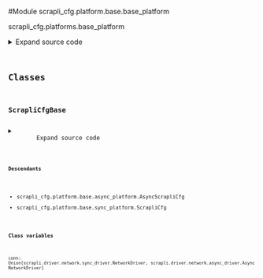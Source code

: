 <link rel="preload stylesheet" as="style" href="https://cdnjs.cloudflare.com/ajax/libs/10up-sanitize.css/11.0.1/sanitize.min.css" integrity="sha256-PK9q560IAAa6WVRRh76LtCaI8pjTJ2z11v0miyNNjrs=" crossorigin>
<link rel="preload stylesheet" as="style" href="https://cdnjs.cloudflare.com/ajax/libs/10up-sanitize.css/11.0.1/typography.min.css" integrity="sha256-7l/o7C8jubJiy74VsKTidCy1yBkRtiUGbVkYBylBqUg=" crossorigin>
<link rel="stylesheet preload" as="style" href="https://cdnjs.cloudflare.com/ajax/libs/highlight.js/10.1.1/styles/github.min.css" crossorigin>
<script defer src="https://cdnjs.cloudflare.com/ajax/libs/highlight.js/10.1.1/highlight.min.js" integrity="sha256-Uv3H6lx7dJmRfRvH8TH6kJD1TSK1aFcwgx+mdg3epi8=" crossorigin></script>
<script>window.addEventListener('DOMContentLoaded', () => hljs.initHighlighting())</script>















#Module scrapli_cfg.platform.base.base_platform

scrapli_cfg.platforms.base_platform

<details class="source">
    <summary>
        <span>Expand source code</span>
    </summary>
    <pre>
        <code class="python">
"""scrapli_cfg.platforms.base_platform"""
import re
from typing import List, Pattern, Tuple, Union

from scrapli.driver import AsyncNetworkDriver, NetworkDriver
from scrapli.logging import get_instance_logger
from scrapli.response import Response
from scrapli_cfg.diff import ScrapliCfgDiffResponse
from scrapli_cfg.exceptions import (
    AbortConfigError,
    CommitConfigError,
    DiffConfigError,
    GetConfigError,
    InvalidConfigTarget,
    LoadConfigError,
    TemplateError,
)
from scrapli_cfg.response import ScrapliCfgResponse


class ScrapliCfgBase:
    conn: Union[NetworkDriver, AsyncNetworkDriver]

    def __init__(self, config_sources: List[str]) -> None:
        self.logger = get_instance_logger(
            instance_name="scrapli_cfg.platform", host=self.conn.host, port=self.conn.port
        )

        self.config_sources = config_sources
        self.candidate_config = ""

    def _render_substituted_config(
        self, config_template: str, substitutes: List[Tuple[str, Pattern[str]]], source_config: str
    ) -> str:
        """
        Render a substituted configuration file

        Renders a configuration based on a user template, substitutes, and a target config from the
        device.

        Args:
            config_template: config file to use as the base for substitutions -- should contain
                jinja2-like variables that will be replaced with data fetched from the source config
                by the substitutes patterns
            substitutes: tuple of name, pattern -- where name matches the jinja2-like variable in
                the config_template file, and pattern is a compiled regular expression pattern to be
                used to fetch that section from the source config
            source_config: current source config to use in substitution process

        Returns:
            None

        Raises:
            TemplateError: if no substitute sections are provided
            TemplateError: if one or more of the substitute sections is missing in the template
            TemplateError: if a substitute pattern is not found in the config template

        """
        self.logger.debug("rendering substituted config")

        if not substitutes:
            msg = "no substitutes provided..."
            self.logger.critical(msg)
            raise TemplateError(msg)

        if not all(f"{{{{ {name} }}}}" in config_template for name, _ in substitutes):
            msg = "missing one or more of the provided substitutions from the config template"
            self.logger.critical(msg)
            raise TemplateError(msg)

        replace_sections = [
            (name, re.search(pattern=pattern, string=source_config))
            for name, pattern in substitutes
        ]

        rendered_config = ""
        for name, replace_section in replace_sections:
            if not replace_section:
                msg = (
                    f"substitution pattern {name} was unable to find a match in the target config"
                    " source"
                )
                self.logger.critical(msg)
                raise TemplateError(msg)

            replace_group = replace_section.group()
            rendered_config = config_template.replace(f"{{{{ {name} }}}}", replace_group)

        # remove any totally empty lines (from bad regex, or just device spitting out lines w/
        # nothing on it
        rendered_config = "\n".join(line for line in rendered_config.splitlines() if line)

        self.logger.debug("rendering substituted config complete")

        return rendered_config

    def _pre_get_config(self, source: str) -> ScrapliCfgResponse:
        """
        Handle pre "get_config" operations for parity between sync and async

        Args:
            source: name of the config source, generally running|startup

        Returns:
            ScrapliCfgResponse: new response object to update w/ get results

        Raises:
            InvalidConfigTarget: if the requested config source is not valid

        """
        self.logger.info(f"get_config for config source '{source}' requested")

        if source not in self.config_sources:
            msg = (
                f"provided config source '{source}' not valid, must be one of {self.config_sources}"
            )
            self.logger.critical(msg)
            raise InvalidConfigTarget(msg)

        response = ScrapliCfgResponse(
            host=self.conn.host, raise_for_status_exception=GetConfigError
        )

        return response

    def _post_get_config(
        self,
        response: ScrapliCfgResponse,
        source: str,
        scrapli_responses: List[Response],
        result: str,
    ) -> ScrapliCfgResponse:
        """
        Handle post "get_config" operations for parity between sync and async

        Args:
            response: response object to update
            source: name of the config source, generally running|startup
            scrapli_responses: list of scrapli response objects from fetching the config
            result: final string of the "get_config" result

        Returns:
            ScrapliCfgResponse: response object containing string of the target config source as the
                `result` attribute

        Raises:
            N/A

        """
        response.record_response(scrapli_responses=scrapli_responses, result=result)

        if response.failed:
            msg = f"failed to get {source} config"
            self.logger.critical(msg)

        return response

    def _pre_load_config(self, config: str) -> ScrapliCfgResponse:
        """
        Handle pre "load_config" operations for parity between sync and async

        Args:
            config: candidate config to load

        Returns:
            ScrapliCfgResponse: new response object for load operation

        Raises:
            N/A

        """
        self.logger.info("load_config requested")

        self.candidate_config = config

        response = ScrapliCfgResponse(
            host=self.conn.host, raise_for_status_exception=LoadConfigError
        )

        return response

    def _post_load_config(
        self,
        response: ScrapliCfgResponse,
        scrapli_responses: List[Response],
    ) -> ScrapliCfgResponse:
        """
        Handle post "get_config" operations for parity between sync and async

        Args:
            response: response object to update
            scrapli_responses: list of scrapli response objects from fetching the config

        Returns:
            ScrapliCfgResponse: response object

        Raises:
            N/A

        """
        response.record_response(scrapli_responses=scrapli_responses)

        if response.failed:
            msg = "failed to load candidate config"
            self.logger.critical(msg)

        return response

    def _pre_abort_config(self, session_or_config_file: bool) -> ScrapliCfgResponse:
        """
        Handle pre "abort_config" operations for parity between sync and async

        Args:
            session_or_config_file: bool indicating if a session or candidate config file has been
                loaded -- in other words, is there anything to abort right now

        Returns:
            ScrapliCfgResponse: response object for abort operation

        Raises:
            AbortConfigError: if no config session or config file exists then we have no config to
                abort!

        """
        self.logger.info("abort_config requested")

        if session_or_config_file is False:
            msg = (
                "no configuration session or candidate configuration file exists, you must load a "
                "config in order to abort it!"
            )
            self.logger.critical(msg)
            raise AbortConfigError(msg)

        response = ScrapliCfgResponse(
            host=self.conn.host, raise_for_status_exception=AbortConfigError
        )

        return response

    def _post_abort_config(
        self,
        response: ScrapliCfgResponse,
        scrapli_responses: List[Response],
    ) -> ScrapliCfgResponse:
        """
        Handle post "abort_config" operations for parity between sync and async

        Args:
            response: response object to update
            scrapli_responses: list of scrapli response objects from aborting the config

        Returns:
            ScrapliCfgResponse: response object

        Raises:
            N/A

        """
        response.record_response(scrapli_responses=scrapli_responses)

        if response.failed:
            msg = "failed to abort config"
            self.logger.critical(msg)

        return response

    def _pre_commit_config(self, source: str, session_or_config_file: bool) -> ScrapliCfgResponse:
        """
        Handle pre "commit_config" operations for parity between sync and async

        Args:
            source: name of the config source, generally running|startup
            session_or_config_file: bool indicating if a session or candidate config file has been
                loaded -- in other words, is there anything to commit right now

        Returns:
            ScrapliCfgResponse: new response object to update w/ commit results

        Raises:
            InvalidConfigTarget: if the requested config source is not valid
            CommitConfigError: if no config session/file exists to commit

        """
        self.logger.info(f"get_config for config source '{source}' requested")

        if source not in self.config_sources:
            msg = (
                f"provided config source '{source}' not valid, must be one of {self.config_sources}"
            )
            self.logger.critical(msg)
            raise InvalidConfigTarget(msg)

        if session_or_config_file is False:
            msg = (
                "no configuration session or candidate configuration file exists, you must load a "
                "config in order to commit it!"
            )
            self.logger.critical(msg)
            raise CommitConfigError(msg)

        response = ScrapliCfgResponse(
            host=self.conn.host, raise_for_status_exception=CommitConfigError
        )

        return response

    def _post_commit_config(
        self,
        response: ScrapliCfgResponse,
        scrapli_responses: List[Response],
    ) -> ScrapliCfgResponse:
        """
        Handle post "commit_config" operations for parity between sync and async

        Args:
            response: response object to update
            scrapli_responses: list of scrapli response objects from committing the config

        Returns:
            ScrapliCfgResponse: response object

        Raises:
            CommitConfigError: if the config session abort operation failed

        """
        response.record_response(scrapli_responses=scrapli_responses)

        if response.failed:
            msg = "failed to commit config"
            self.logger.critical(msg)

        return response

    def _pre_diff_config(self, source: str, session_or_config_file: bool) -> ScrapliCfgDiffResponse:
        """
        Handle pre "diff_config" operations for parity between sync and async

        Args:
            session_or_config_file: bool of config_session_name or candidate_config_filename

        Returns:
            ScrapliCfgDiffResponse: diff object for diff operation

        Raises:
            InvalidConfigTarget: if trying to diff against an invalid config target
            DiffConfigError: if no config session or config file exists then we have no config to
                diff!

        """
        self.logger.info("diff_config requested")

        if source not in self.config_sources:
            msg = (
                f"provided config source '{source}' not valid, must be one of {self.config_sources}"
            )
            self.logger.critical(msg)
            raise InvalidConfigTarget(msg)

        if session_or_config_file is False:
            msg = (
                "no configuration session or candidate configuration file exists, you must load a "
                "config in order to diff it!"
            )
            self.logger.critical(msg)
            raise DiffConfigError(msg)

        diff_response = ScrapliCfgDiffResponse(host=self.conn.host, source=source)

        return diff_response

    def _post_diff_config(
        self,
        diff_response: ScrapliCfgDiffResponse,
        scrapli_responses: List[Response],
        source_config: str,
        candidate_config: str,
        device_diff: str,
    ) -> ScrapliCfgDiffResponse:
        """
        Handle post "diff_config" operations for parity between sync and async

        Args:
            diff_response: response object to update
            scrapli_responses: list of scrapli response objects from committing the config

        Returns:
            ScrapliCfgDiffResponse: diff object for diff operation

        Raises:
            N/A

        """
        diff_response.record_response(scrapli_responses=scrapli_responses)
        diff_response.record_diff_response(
            source_config=source_config, candidate_config=candidate_config, device_diff=device_diff
        )

        if diff_response.failed:
            msg = "failed to diff config"
            self.logger.critical(msg)

        return diff_response
        </code>
    </pre>
</details>




## Classes

### ScrapliCfgBase



<details class="source">
    <summary>
        <span>Expand source code</span>
    </summary>
    <pre>
        <code class="python">
class ScrapliCfgBase:
    conn: Union[NetworkDriver, AsyncNetworkDriver]

    def __init__(self, config_sources: List[str]) -> None:
        self.logger = get_instance_logger(
            instance_name="scrapli_cfg.platform", host=self.conn.host, port=self.conn.port
        )

        self.config_sources = config_sources
        self.candidate_config = ""

    def _render_substituted_config(
        self, config_template: str, substitutes: List[Tuple[str, Pattern[str]]], source_config: str
    ) -> str:
        """
        Render a substituted configuration file

        Renders a configuration based on a user template, substitutes, and a target config from the
        device.

        Args:
            config_template: config file to use as the base for substitutions -- should contain
                jinja2-like variables that will be replaced with data fetched from the source config
                by the substitutes patterns
            substitutes: tuple of name, pattern -- where name matches the jinja2-like variable in
                the config_template file, and pattern is a compiled regular expression pattern to be
                used to fetch that section from the source config
            source_config: current source config to use in substitution process

        Returns:
            None

        Raises:
            TemplateError: if no substitute sections are provided
            TemplateError: if one or more of the substitute sections is missing in the template
            TemplateError: if a substitute pattern is not found in the config template

        """
        self.logger.debug("rendering substituted config")

        if not substitutes:
            msg = "no substitutes provided..."
            self.logger.critical(msg)
            raise TemplateError(msg)

        if not all(f"{{{{ {name} }}}}" in config_template for name, _ in substitutes):
            msg = "missing one or more of the provided substitutions from the config template"
            self.logger.critical(msg)
            raise TemplateError(msg)

        replace_sections = [
            (name, re.search(pattern=pattern, string=source_config))
            for name, pattern in substitutes
        ]

        rendered_config = ""
        for name, replace_section in replace_sections:
            if not replace_section:
                msg = (
                    f"substitution pattern {name} was unable to find a match in the target config"
                    " source"
                )
                self.logger.critical(msg)
                raise TemplateError(msg)

            replace_group = replace_section.group()
            rendered_config = config_template.replace(f"{{{{ {name} }}}}", replace_group)

        # remove any totally empty lines (from bad regex, or just device spitting out lines w/
        # nothing on it
        rendered_config = "\n".join(line for line in rendered_config.splitlines() if line)

        self.logger.debug("rendering substituted config complete")

        return rendered_config

    def _pre_get_config(self, source: str) -> ScrapliCfgResponse:
        """
        Handle pre "get_config" operations for parity between sync and async

        Args:
            source: name of the config source, generally running|startup

        Returns:
            ScrapliCfgResponse: new response object to update w/ get results

        Raises:
            InvalidConfigTarget: if the requested config source is not valid

        """
        self.logger.info(f"get_config for config source '{source}' requested")

        if source not in self.config_sources:
            msg = (
                f"provided config source '{source}' not valid, must be one of {self.config_sources}"
            )
            self.logger.critical(msg)
            raise InvalidConfigTarget(msg)

        response = ScrapliCfgResponse(
            host=self.conn.host, raise_for_status_exception=GetConfigError
        )

        return response

    def _post_get_config(
        self,
        response: ScrapliCfgResponse,
        source: str,
        scrapli_responses: List[Response],
        result: str,
    ) -> ScrapliCfgResponse:
        """
        Handle post "get_config" operations for parity between sync and async

        Args:
            response: response object to update
            source: name of the config source, generally running|startup
            scrapli_responses: list of scrapli response objects from fetching the config
            result: final string of the "get_config" result

        Returns:
            ScrapliCfgResponse: response object containing string of the target config source as the
                `result` attribute

        Raises:
            N/A

        """
        response.record_response(scrapli_responses=scrapli_responses, result=result)

        if response.failed:
            msg = f"failed to get {source} config"
            self.logger.critical(msg)

        return response

    def _pre_load_config(self, config: str) -> ScrapliCfgResponse:
        """
        Handle pre "load_config" operations for parity between sync and async

        Args:
            config: candidate config to load

        Returns:
            ScrapliCfgResponse: new response object for load operation

        Raises:
            N/A

        """
        self.logger.info("load_config requested")

        self.candidate_config = config

        response = ScrapliCfgResponse(
            host=self.conn.host, raise_for_status_exception=LoadConfigError
        )

        return response

    def _post_load_config(
        self,
        response: ScrapliCfgResponse,
        scrapli_responses: List[Response],
    ) -> ScrapliCfgResponse:
        """
        Handle post "get_config" operations for parity between sync and async

        Args:
            response: response object to update
            scrapli_responses: list of scrapli response objects from fetching the config

        Returns:
            ScrapliCfgResponse: response object

        Raises:
            N/A

        """
        response.record_response(scrapli_responses=scrapli_responses)

        if response.failed:
            msg = "failed to load candidate config"
            self.logger.critical(msg)

        return response

    def _pre_abort_config(self, session_or_config_file: bool) -> ScrapliCfgResponse:
        """
        Handle pre "abort_config" operations for parity between sync and async

        Args:
            session_or_config_file: bool indicating if a session or candidate config file has been
                loaded -- in other words, is there anything to abort right now

        Returns:
            ScrapliCfgResponse: response object for abort operation

        Raises:
            AbortConfigError: if no config session or config file exists then we have no config to
                abort!

        """
        self.logger.info("abort_config requested")

        if session_or_config_file is False:
            msg = (
                "no configuration session or candidate configuration file exists, you must load a "
                "config in order to abort it!"
            )
            self.logger.critical(msg)
            raise AbortConfigError(msg)

        response = ScrapliCfgResponse(
            host=self.conn.host, raise_for_status_exception=AbortConfigError
        )

        return response

    def _post_abort_config(
        self,
        response: ScrapliCfgResponse,
        scrapli_responses: List[Response],
    ) -> ScrapliCfgResponse:
        """
        Handle post "abort_config" operations for parity between sync and async

        Args:
            response: response object to update
            scrapli_responses: list of scrapli response objects from aborting the config

        Returns:
            ScrapliCfgResponse: response object

        Raises:
            N/A

        """
        response.record_response(scrapli_responses=scrapli_responses)

        if response.failed:
            msg = "failed to abort config"
            self.logger.critical(msg)

        return response

    def _pre_commit_config(self, source: str, session_or_config_file: bool) -> ScrapliCfgResponse:
        """
        Handle pre "commit_config" operations for parity between sync and async

        Args:
            source: name of the config source, generally running|startup
            session_or_config_file: bool indicating if a session or candidate config file has been
                loaded -- in other words, is there anything to commit right now

        Returns:
            ScrapliCfgResponse: new response object to update w/ commit results

        Raises:
            InvalidConfigTarget: if the requested config source is not valid
            CommitConfigError: if no config session/file exists to commit

        """
        self.logger.info(f"get_config for config source '{source}' requested")

        if source not in self.config_sources:
            msg = (
                f"provided config source '{source}' not valid, must be one of {self.config_sources}"
            )
            self.logger.critical(msg)
            raise InvalidConfigTarget(msg)

        if session_or_config_file is False:
            msg = (
                "no configuration session or candidate configuration file exists, you must load a "
                "config in order to commit it!"
            )
            self.logger.critical(msg)
            raise CommitConfigError(msg)

        response = ScrapliCfgResponse(
            host=self.conn.host, raise_for_status_exception=CommitConfigError
        )

        return response

    def _post_commit_config(
        self,
        response: ScrapliCfgResponse,
        scrapli_responses: List[Response],
    ) -> ScrapliCfgResponse:
        """
        Handle post "commit_config" operations for parity between sync and async

        Args:
            response: response object to update
            scrapli_responses: list of scrapli response objects from committing the config

        Returns:
            ScrapliCfgResponse: response object

        Raises:
            CommitConfigError: if the config session abort operation failed

        """
        response.record_response(scrapli_responses=scrapli_responses)

        if response.failed:
            msg = "failed to commit config"
            self.logger.critical(msg)

        return response

    def _pre_diff_config(self, source: str, session_or_config_file: bool) -> ScrapliCfgDiffResponse:
        """
        Handle pre "diff_config" operations for parity between sync and async

        Args:
            session_or_config_file: bool of config_session_name or candidate_config_filename

        Returns:
            ScrapliCfgDiffResponse: diff object for diff operation

        Raises:
            InvalidConfigTarget: if trying to diff against an invalid config target
            DiffConfigError: if no config session or config file exists then we have no config to
                diff!

        """
        self.logger.info("diff_config requested")

        if source not in self.config_sources:
            msg = (
                f"provided config source '{source}' not valid, must be one of {self.config_sources}"
            )
            self.logger.critical(msg)
            raise InvalidConfigTarget(msg)

        if session_or_config_file is False:
            msg = (
                "no configuration session or candidate configuration file exists, you must load a "
                "config in order to diff it!"
            )
            self.logger.critical(msg)
            raise DiffConfigError(msg)

        diff_response = ScrapliCfgDiffResponse(host=self.conn.host, source=source)

        return diff_response

    def _post_diff_config(
        self,
        diff_response: ScrapliCfgDiffResponse,
        scrapli_responses: List[Response],
        source_config: str,
        candidate_config: str,
        device_diff: str,
    ) -> ScrapliCfgDiffResponse:
        """
        Handle post "diff_config" operations for parity between sync and async

        Args:
            diff_response: response object to update
            scrapli_responses: list of scrapli response objects from committing the config

        Returns:
            ScrapliCfgDiffResponse: diff object for diff operation

        Raises:
            N/A

        """
        diff_response.record_response(scrapli_responses=scrapli_responses)
        diff_response.record_diff_response(
            source_config=source_config, candidate_config=candidate_config, device_diff=device_diff
        )

        if diff_response.failed:
            msg = "failed to diff config"
            self.logger.critical(msg)

        return diff_response
        </code>
    </pre>
</details>


#### Descendants
- scrapli_cfg.platform.base.async_platform.AsyncScrapliCfg
- scrapli_cfg.platform.base.sync_platform.ScrapliCfg
#### Class variables

    
`conn: Union[scrapli.driver.network.sync_driver.NetworkDriver, scrapli.driver.network.async_driver.AsyncNetworkDriver]`
